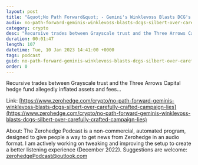 ```yaml
---
layout: post
title: "&quot;No Path Forward&quot; - Gemini's Winklevoss Blasts DCG's Silbert Over &quot;Carefully Crafted Campaign Of Lies&quot;"
audio: no-path-forward-geminis-winklevoss-blasts-dcgs-silbert-over-carefully-crafted-campaign-lies-0
category: crypto
desc: "Recursive trades between Grayscale trust and the Three Arrows Capital hedge fund allegedly inflated assets and fees..."
duration: 00:01:47
length: 107
datetime: Tue, 10 Jan 2023 14:41:00 +0000
tags: podcast
guid: no-path-forward-geminis-winklevoss-blasts-dcgs-silbert-over-carefully-crafted-campaign-lies-0
order: 0
---
```

Recursive trades between Grayscale trust and the Three Arrows Capital hedge fund allegedly inflated assets and fees...

Link: [https://www.zerohedge.com/crypto/no-path-forward-geminis-winklevoss-blasts-dcgs-silbert-over-carefully-crafted-campaign-lies](https://www.zerohedge.com/crypto/no-path-forward-geminis-winklevoss-blasts-dcgs-silbert-over-carefully-crafted-campaign-lies)

About: The Zerohedge Podcast is a non-commercial, automated program, designed to give people a way to get news from Zerohedge in an audio format.  I am actively working on tweaking and improving the setup to create a better listening experience (December 2022).  Suggestions are welcome: [zerohedgePodcast@outlook.com](mailto:zerohedgePodcast@outlook.com)